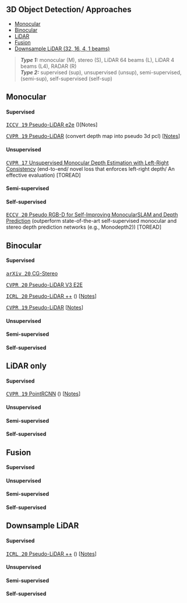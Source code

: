 <!-- CSS -->
<link rel="stylesheet" style="text/css" href="../styles.css">
<!--     -->

## 3D Object Detection/ Approaches

- [Monocular](#monocular)
- [Binocular](#binocular)
- [LiDAR](#lidar-only)
- [Fusion](#fusion)
- [Downsample LiDAR (32, 16, 4, 1 beams)](#downsample-lidar)

> **_Type 1:_** monocular (M), stereo (S), LiDAR 64 beams (L), LiDAR 4 beams (L4), RADAR (R)<br/> 
> **_Type 2:_** supervised (sup), unsupervised (unsup), semi-supervised, (semi-sup), self-supervised (self-sup)

## Monocular

#### Supervised

[<kbd>ICCV 19</kbd> Pseudo-LiDAR e2e](https://github.com/xinshuoweng/Mono3DPLiDAR) ()[Notes]

[<kbd>CVPR 19</kbd> Pseudo-LiDAR](https://openaccess.thecvf.com/content_CVPR_2019/papers/Wang_Pseudo-LiDAR_From_Visual_Depth_Estimation_Bridging_the_Gap_in_3D_CVPR_2019_paper.pdf) (convert depth map into pseudo 3d pcl) [[Notes](pseudo_lidar.md)] 


#### Unsupervised

[<kbd>CVPR 17</kbd> Unsupervised Monocular Depth Estimation with Left-Right Consistency](https://arxiv.org/pdf/1609.03677.pdf) (end-to-end/ novel loss that enforces left-right depth/ An effective evaluation) [TOREAD]

#### Semi-supervised

#### Self-supervised

[<kbd>ECCV 20</kbd> Pseudo RGB-D for Self-Improving MonocularSLAM and Depth Prediction](https://arxiv.org/pdf/2004.10681.pdf) (outperform  state-of-the-art self-supervised monocular and stereo depth prediction networks (e.g., Monodepth2)) [TOREAD]

## Binocular

#### Supervised

[<kbd>arXiv 20</kbd> CG-Stereo](https://arxiv.org/pdf/2003.05505.pdf)

[<kbd>CVPR 20</kbd> Pseudo-LiDAR V3 E2E](https://openaccess.thecvf.com/content_CVPR_2020/papers/Qian_End-to-End_Pseudo-LiDAR_for_Image-Based_3D_Object_Detection_CVPR_2020_paper.pdf)

[<kbd>ICRL 20</kbd> Pseudo-LiDAR ++](https://arxiv.org/pdf/1906.06310.pdf) () [[Notes](pseudo_lidar++.md)]

[<kbd>CVPR 19</kbd> Pseudo-LiDAR](https://openaccess.thecvf.com/content_CVPR_2019/papers/Wang_Pseudo-LiDAR_From_Visual_Depth_Estimation_Bridging_the_Gap_in_3D_CVPR_2019_paper.pdf) [[Notes](pseudo_lidar.md)] 

#### Unsupervised

#### Semi-supervised

#### Self-supervised

## LiDAR only

#### Supervised

[<kbd>CVPR 19</kbd> PointRCNN](https://www.google.com/url?sa=t&rct=j&q=&esrc=s&source=web&cd=&cad=rja&uact=8&ved=2ahUKEwiA8tKS5IDuAhXToXEKHUzKDywQFjACegQIAxAC&url=https%3A%2F%2Fopenaccess.thecvf.com%2Fcontent_CVPR_2019%2Fpapers%2FShi_PointRCNN_3D_Object_Proposal_Generation_and_Detection_From_Point_Cloud_CVPR_2019_paper.pdf&usg=AOvVaw3YbqrQpomLdwGoyXUPNz8c) () [[Notes](pointrcnn.md)]

#### Unsupervised

#### Semi-supervised

#### Self-supervised



## Fusion

#### Supervised

#### Unsupervised

#### Semi-supervised

#### Self-supervised




## Downsample LiDAR

#### Supervised

[<kbd>ICRL 20</kbd> Pseudo-LiDAR ++](https://arxiv.org/pdf/1906.06310.pdf) () [[Notes](pseudo_lidar++.md)]

#### Unsupervised

#### Semi-supervised

#### Self-supervised
